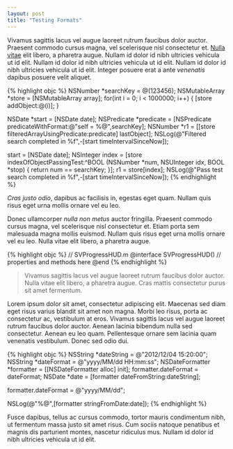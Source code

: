 ```yaml
---
layout: post
title: "Testing Formats"
---
```


Vivamus sagittis lacus vel augue laoreet rutrum faucibus dolor auctor. Praesent commodo cursus magna, vel scelerisque nisl consectetur et. <a href="#">Nulla vitae</a> elit libero, a pharetra augue. Nullam id dolor id nibh ultricies vehicula ut id elit. Nullam id dolor id nibh ultricies vehicula ut id elit. Nullam id dolor id nibh ultricies vehicula ut id elit. Integer posuere erat a ante <em>venenatis</em> dapibus posuere velit aliquet.

<div class="extrawide">
{% highlight objc %}
NSNumber *searchKey = @(123456);
NSMutableArray *store = [NSMutableArray array];
for(int i = 0; i < 1000000; i++) {
    [store addObject:@(i)];
}

NSDate *start = [NSDate date];
NSPredicate *predicate = [NSPredicate predicateWithFormat:@"self = %@",searchKey];
NSNumber *r1 = [[store filteredArrayUsingPredicate:predicate] lastObject];
NSLog(@"Filtered search completed in %f",-[start timeIntervalSinceNow]);

start = [NSDate date];
NSInteger index = [store indexOfObjectPassingTest:^BOOL (NSNumber *num, NSUInteger idx, BOOL *stop) {
    return num == searchKey;
}];
r1 = store[index];
NSLog(@"Pass test search completed in %f",-[start timeIntervalSinceNow]);
{% endhighlight %}
</div>

<i>Cras justo odio</i>, dapibus ac facilisis in, egestas eget quam. Nullam quis risus eget urna mollis ornare vel eu leo.

Donec ullamcorper <em>nulla non metus</em> auctor fringilla. Praesent commodo cursus magna, vel scelerisque nisl consectetur et. Etiam porta sem malesuada magna mollis euismod. Nullam quis risus eget urna mollis ornare vel eu leo. Nulla vitae elit libero, a pharetra augue.

{% highlight objc %}
// SVProgressHUD.m
@interface SVProgressHUD()
// properties and methods here
@end
{% endhighlight %}

> Vivamus sagittis lacus vel augue laoreet rutrum faucibus dolor auctor. Nulla vitae elit libero, a pharetra augue. Cras mattis consectetur purus sit amet fermentum.

Lorem ipsum dolor sit amet, consectetur adipiscing elit. Maecenas sed diam eget risus varius blandit sit amet non magna. Morbi leo risus, porta ac consectetur ac, vestibulum at eros. Vivamus sagittis lacus vel augue laoreet rutrum faucibus dolor auctor. Aenean lacinia bibendum nulla sed consectetur. Aenean eu leo quam. Pellentesque ornare sem lacinia quam venenatis vestibulum. Donec sed odio dui.

<div class="wide">
{% highlight objc %}
NSString *dateString = @"2012/12/04 15:20:00";
NSString *dateFormat = @"yyyy/MM/dd HH:mm:ss";
NSDateFormatter *formatter = [[NSDateFormatter alloc] init];
formatter.dateFormat = dateFormat;
NSDate *date = [formatter dateFromString:dateString];

formatter.dateFormat = @"yyyy/MM/dd";

NSLog(@"%@",[formatter stringFromDate:date]);
{% endhighlight %}
</div>

Fusce dapibus, tellus ac cursus commodo, tortor mauris condimentum nibh, ut fermentum massa justo sit amet risus. Cum sociis natoque penatibus et magnis dis parturient montes, nascetur ridiculus mus. Nullam id dolor id nibh ultricies vehicula ut id elit.
